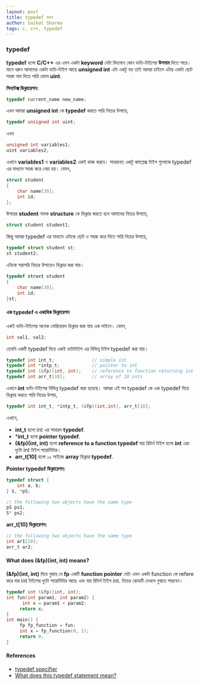 ```yaml
---
layout: post
title: typedef কথন
author: Saikat Sharma
tags: c, c++, typedef
---
```


### typedef 
**typedef** হলো **C/C++** এর এমন একটা **keyword** যেটা বিদ্যমান কোন ডাটা-টাইপের **উপনাম** দিতে পারে। মানে ধরুন আমাদের একটা ডাটা-টাইপ আছে **unsigned int** এটা একটু  বড় তাই আমরা চাইলে এটার একটা ছোট সহজ নাম দিতে পারি যেমন **uint**. 

**সিনটেক্স ডিক্লারেশন:**
```c
typedef current_name new_name;
```
এখন আমরা  **unsigned int** কে **typedef** করতে পারি নিচের উপায়ে, 
```c
typedef unsigned int uint;
```
এখন  
```c
unsigned int variables1;
uint variables2;
```
এখানে **variables1** ও **variables2** একই কাজ করবে। সাধারনত একটু কমপ্লেক্স টাইপ গুলোকে typedef এর মাধ্যমে সহজ করে নেয়া হয়।
যেমন, 
```c
struct student
{
    char name[30];
    int id;
};
```
উপরের **student** নামক **structure** কে ডিক্লার করতে হবে আমাদের নিচের উপায়ে,
```c
struct student student1;
```
কিন্তু আমরা  typedef এর মাধ্যমে এটাকে ছোট ও সহজ করে দিতে পারি নিচের উপায়ে,
```c
typedef struct student st;
st student2;
```
এটাকে সরাসরি নিচের উপায়েও ডিক্লার করা যায়।
```c
typedef struct student
{
    char name[30];
    int id;
}st;
```

#### এক typedef এ একাধিক ডিক্লারেশন 
একই ডাটা-টাইপের অনেক ভেরিয়েবল ডিক্লার করা যায় এক লাইনে। যেমন,
 ```c
 int val1, val2;
 ```
তেমনি একটি  typedef দিয়ে একই ডাটাটাইপ এর বিভিন্ন  টাইপ typedef করা যায়।
```c
typedef int int_t;              // simple int
typedef int *intp_t;            // pointer to int
typedef int (&fp)(int, int);    // reference to function returning int
typedef int arr_t[10];          // array of 10 ints
```
এখানে **int** ডাটা-টাইপের বিভিন্ন typedef করা হয়েছে। আমরা এই সব typedef কে এক  typedef দিয়ে ডিক্লার করতে পারি নিচের উপায়,
```c
typedef int int_t, *intp_t, (&fp)(int,int), arr_t[10];
```
এখানে, 
- **int_t** হলো int এর সাধারন **typedef**.
- ***int_t** হলো **pointer typedef**.
- **(&fp)(int, int)**  হলো  **reference to a function typedef** যার রিটার্ন টাইপ হলো **int** এরং দুটো int টাইপ প্যারামিটার।
- **arr_t[10]** হলো ১০ সাইজে **array** ডিক্লার **typedef**.

**Pointer typedef ডিক্লারেশন:**
```c
typedef struct {
    int a, b;
} S, *pS;
```
```c
// the following two objects have the same type
pS ps1;
S* ps2;
```

**arr_t[10] ডিক্লারেশন:**
```c
// the following two objects have the same type
int ar1[10];
arr_t ar2;
```

#### What does (&fp)(int, int) means?
**(&fp)(int, int)** দিয়ে বুঝায় যে **fp** একটি **function pointer** যেটা এমন একটা function কে refere করে যার int টাইপের দুটো প্যারামিটার আছে এবং যার রিটার্ন টাইপ int.
নিচের কোডটি দেখলে বুঝতে পারবেন।
```c
typedef int (&fp)(int, int);
int fun(int param1, int param2) {
      int x = param1 + param2;
     return x;
}
int main() {
     fp fp_function = fun;
     int x = fp_function(0, 1);
     return 0;
}
```

#### References
* [typedef specifier](https://en.cppreference.com/w/cpp/language/typedef)
* [What does this typedef statement mean?](https://stackoverflow.com/questions/22061750/what-does-this-typedef-statement-mean)
